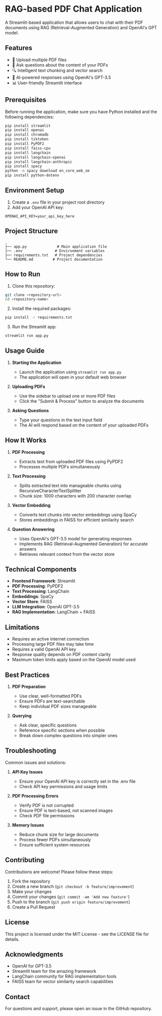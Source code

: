 # RAG-based PDF Chat Application

A Streamlit-based application that allows users to chat with their PDF documents using RAG (Retrieval-Augmented Generation) and OpenAI's GPT model.

## Features

- 📄 Upload multiple PDF files
- 💬 Ask questions about the content of your PDFs
- 🔍 Intelligent text chunking and vector search
- 🤖 AI-powered responses using OpenAI's GPT-3.5
- 📊 User-friendly Streamlit interface

## Prerequisites

Before running the application, make sure you have Python installed and the following dependencies:

```bash
pip install streamlit
pip install openai
pip install chromadb
pip install tiktoken
pip install PyPDF2
pip install faiss-cpu
pip install langchain
pip install langchain-openai
pip install langchain-anthropic
pip install spacy
python -m spacy download en_core_web_sm
pip install python-dotenv
```

## Environment Setup

1. Create a `.env` file in your project root directory
2. Add your OpenAI API key:

```
OPENAI_API_KEY=your_api_key_here
```

## Project Structure

```
.
├── app.py              # Main application file
├── .env               # Environment variables
├── requirements.txt   # Project dependencies
└── README.md         # Project documentation
```

## How to Run

1. Clone this repository:

```bash
git clone <repository-url>
cd <repository-name>
```

2. Install the required packages:

```bash
pip install -r requirements.txt
```

3. Run the Streamlit app:

```bash
streamlit run app.py
```

## Usage Guide

1. **Starting the Application**

   - Launch the application using `streamlit run app.py`
   - The application will open in your default web browser

2. **Uploading PDFs**

   - Use the sidebar to upload one or more PDF files
   - Click the "Submit & Process" button to analyze the documents

3. **Asking Questions**
   - Type your questions in the text input field
   - The AI will respond based on the content of your uploaded PDFs

## How It Works

1. **PDF Processing**

   - Extracts text from uploaded PDF files using PyPDF2
   - Processes multiple PDFs simultaneously

2. **Text Processing**

   - Splits extracted text into manageable chunks using RecursiveCharacterTextSplitter
   - Chunk size: 1000 characters with 200 character overlap

3. **Vector Embedding**

   - Converts text chunks into vector embeddings using SpaCy
   - Stores embeddings in FAISS for efficient similarity search

4. **Question Answering**
   - Uses OpenAI's GPT-3.5 model for generating responses
   - Implements RAG (Retrieval-Augmented Generation) for accurate answers
   - Retrieves relevant context from the vector store

## Technical Components

- **Frontend Framework**: Streamlit
- **PDF Processing**: PyPDF2
- **Text Processing**: LangChain
- **Embeddings**: SpaCy
- **Vector Store**: FAISS
- **LLM Integration**: OpenAI GPT-3.5
- **RAG Implementation**: LangChain + FAISS

## Limitations

- Requires an active internet connection
- Processing large PDF files may take time
- Requires a valid OpenAI API key
- Response quality depends on PDF content clarity
- Maximum token limits apply based on the OpenAI model used

## Best Practices

1. **PDF Preparation**

   - Use clear, well-formatted PDFs
   - Ensure PDFs are text-searchable
   - Keep individual PDF sizes manageable

2. **Querying**
   - Ask clear, specific questions
   - Reference specific sections when possible
   - Break down complex questions into simpler ones

## Troubleshooting

Common issues and solutions:

1. **API Key Issues**

   - Ensure your OpenAI API key is correctly set in the .env file
   - Check API key permissions and usage limits

2. **PDF Processing Errors**

   - Verify PDF is not corrupted
   - Ensure PDF is text-based, not scanned images
   - Check PDF file permissions

3. **Memory Issues**
   - Reduce chunk size for large documents
   - Process fewer PDFs simultaneously
   - Ensure sufficient system resources

## Contributing

Contributions are welcome! Please follow these steps:

1. Fork the repository
2. Create a new branch (`git checkout -b feature/improvement`)
3. Make your changes
4. Commit your changes (`git commit -am 'Add new feature'`)
5. Push to the branch (`git push origin feature/improvement`)
6. Create a Pull Request

## License

This project is licensed under the MIT License - see the LICENSE file for details.

## Acknowledgments

- OpenAI for GPT-3.5
- Streamlit team for the amazing framework
- LangChain community for RAG implementation tools
- FAISS team for vector similarity search capabilities

## Contact

For questions and support, please open an issue in the GitHub repository.
